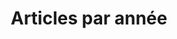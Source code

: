 ---
title: "Articles par année"
layout: posts
permalink: /posts/
author_profile: true
header:
    image: "/assets/images/logos/bandeau_hd.jpg"
    caption: "Photo credit: [**papsdroid**](/)"
---